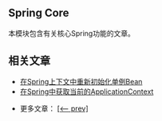 ## Spring Core

本模块包含有关核心Spring功能的文章。

## 相关文章

+ [在Spring上下文中重新初始化单例Bean](docs/在Spring上下文中重新初始化单例Bean.md)
+ [在Spring中获取当前的ApplicationContext](docs/在Spring中获取当前的ApplicationContext.md)

- 更多文章： [[<-- prev]](../spring-core-5/README.md)